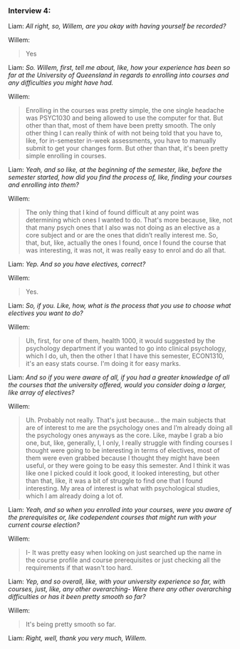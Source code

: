 ### Interview 4:

Liam: *All right, so, Willem, are you okay with having yourself be recorded?* 

Willem: 
>Yes

Liam: *So. Willem, first, tell me about, like, how your experience has been so far at the University of Queensland in regards to enrolling into courses and any difficulties you might have had.* 

Willem: 
>Enrolling in the courses was pretty simple, the one single headache was PSYC1030 and being allowed to use the computer for that. But other than that, most of them have been pretty smooth. The only other thing I can really think of with not being told that you have to, like, for in-semester in-week assessments, you have to manually submit to get your changes form. But other than that, it's been pretty simple enrolling in courses. 

Liam: *Yeah, and so like, at the beginning of the semester, like, before the semester started, how did you find the process of, like, finding your courses and enrolling into them?* 

Willem: 
>The only thing that I kind of found difficult at any point was determining which ones I wanted to do. That's more because, like, not that many psych ones that I also was not doing as an elective as a core subject and or are the ones that didn’t really interest me. So, that, but, like, actually the ones I found, once I found the course that was interesting, it was not, it was really easy to enrol and do all that. 

Liam: *Yep. And so you have electives, correct?* 

Willem: 
>Yes. 

Liam: *So, if you. Like, how, what is the process that you use to choose what electives you want to do?* 

Willem: 
>Uh, first, for one of them, health 1000, it would suggested by the psychology department if you wanted to go into clinical psychology, which I do, uh, then the other l that I have this semester, ECON1310, it's an easy stats course. I'm doing it for easy marks. 

Liam: *And so if you were aware of all, if you had a greater knowledge of all the courses that the university offered, would you consider doing a larger, like array of electives?* 

Willem: 
>Uh. Probably not really. That's just because… the main subjects that are of interest to me are the psychology ones and I’m already doing all the psychology ones anyways as the core. Like, maybe I grab a bio one, but, like, generally, I, I only, I really struggle with finding courses I thought were going to be interesting in terms of electives, most of them were even grabbed because I thought they might have been useful, or they were going to be easy this semester. And I think it was like one I picked could it look good, it looked interesting, but other than that, like, it was a bit of struggle to find one that I found interesting. My area of interest is what with psychological studies, which I am already doing a lot of. 

Liam: *Yeah, and so when you enrolled into your courses, were you aware of the prerequisites or, like codependent courses that might run with your current course election?* 

Willem: 
>I- It was pretty easy when looking on just searched up the name in the course profile and course prerequisites or just checking all the requirements if that wasn't too hard. 

Liam: *Yep, and so overall, like, with your university experience so far, with courses, just, like, any other overarching- Were there any other overarching difficulties or has it been pretty smooth so far?* 

Willem: 
>It's being pretty smooth so far. 

Liam: *Right, well, thank you very much, Willem.*